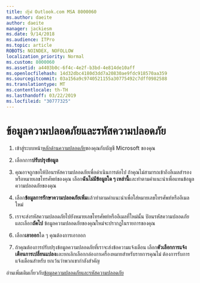```yaml
---
title: ปรู๊ฟ Outlook.com MSA 8000060
ms.author: daeite
author: daeite
manager: jackiesm
ms.date: 9/14/2018
ms.audience: ITPro
ms.topic: article
ROBOTS: NOINDEX, NOFOLLOW
localization_priority: Normal
ms.custom: 8000060
ms.assetid: a4403b0c-6f4c-4e2f-b3bd-4e814de10aff
ms.openlocfilehash: 14d32dbc4180d3dd7a20830ae9fdc918570aa359
ms.sourcegitcommit: 03a156a9c9740521155a30775492c7dff0982588
ms.translationtype: MT
ms.contentlocale: th-TH
ms.lasthandoff: 03/22/2019
ms.locfileid: "30777325"
---
```

# <a name="security-info-and-security-codes"></a>ข้อมูลความปลอดภัยและรหัสความปลอดภัย

1. เข้าสู่ระบบหน้า[หลักด้านความปลอดภัย](https://account.microsoft.com/security)ของคุณกับบัญชี Microsoft ของคุณ 
    
2. เลือกการ**ปรับปรุงข้อมูล** 
    
3. คุณอาจถูกขอให้ป้อนรหัสความปลอดภัยเพื่อดำเนินการต่อไป ถ้าคุณไม่สามารถเข้าถึงอีเมลสำรองหรือหมายเลขโทรศัพท์ของคุณ เลือก**ฉันไม่มีข้อมูลใด ๆ เหล่านี้**และทำตามคำแนะนำเพื่อแทนข้อมูลความปลอดภัยของคุณ 
    
4. เลือก**ข้อมูลการรักษาความปลอดภัยเพิ่ม**แล้วทำตามคำแนะนำเพื่อใส่หมายเลขโทรศัพท์หรืออีเมลใหม่ 
    
5. เราจะส่งรหัสความปลอดภัยไปยังหมายเลขโทรศัพท์หรืออีเมลที่ใหม่นั้น ป้อนรหัสความปลอดภัย และเลือก**ถัดไป** ข้อมูลความปลอดภัยของคุณใหม่จะปรากฏในรายการของคุณ 
    
6. เลือก**เอาออก**ใด ๆ คุณต้องการเอาออก 
    
7. ถ้าคุณต้องการปรับปรุงข้อมูลความปลอดภัยที่เราจะส่งข้อความแจ้งเตือน เลือก**ตัวเลือกการแจ้งเตือนการเปลี่ยนแปลง**และยกเลิกเลือกกล่องกาเครื่องหมายสำหรับรายการคุณไม่ ต้องการรับการแจ้งเตือนสำหรับ ยกเว้นว่าพวกเขากำลังสำคัญ 
    
อ่านเพิ่มเติมเกี่ยวกับ[ข้อมูลความปลอดภัยและรหัสความปลอดภัย](https://support.microsoft.com/help/12428/)
  

